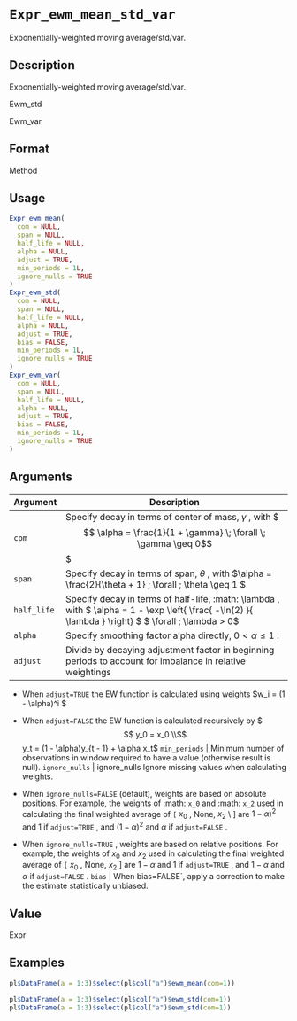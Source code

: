 # `Expr_ewm_mean_std_var`

Exponentially-weighted moving average/std/var.


## Description

Exponentially-weighted moving average/std/var.
 
 Ewm_std
 
 Ewm_var


## Format

Method


## Usage

```r
Expr_ewm_mean(
  com = NULL,
  span = NULL,
  half_life = NULL,
  alpha = NULL,
  adjust = TRUE,
  min_periods = 1L,
  ignore_nulls = TRUE
)
Expr_ewm_std(
  com = NULL,
  span = NULL,
  half_life = NULL,
  alpha = NULL,
  adjust = TRUE,
  bias = FALSE,
  min_periods = 1L,
  ignore_nulls = TRUE
)
Expr_ewm_var(
  com = NULL,
  span = NULL,
  half_life = NULL,
  alpha = NULL,
  adjust = TRUE,
  bias = FALSE,
  min_periods = 1L,
  ignore_nulls = TRUE
)
```


## Arguments

Argument      |Description
------------- |----------------
`com`     |     Specify decay in terms of center of mass, $\gamma$ , with $$$  \alpha = \frac{1}{1 + \gamma} \; \forall \; \gamma \geq 0$$  $
`span`     |     Specify decay in terms of span, $\theta$ , with $\alpha = \frac{2}{\theta + 1} \; \forall \; \theta \geq 1 $
`half_life`     |     Specify decay in terms of half-life, :math: \lambda , with $ \alpha = 1 - \exp \left\{ \frac{ -\ln(2) }{ \lambda } \right\} $  $ \forall \; \lambda > 0$
`alpha`     |     Specify smoothing factor alpha directly, $0 < \alpha \leq 1$ .
`adjust`     |     Divide by decaying adjustment factor in beginning periods to account for imbalance in relative weightings  

*  When `adjust=TRUE` the EW function is calculated using weights $w_i = (1 - \alpha)^i  $  

*  When `adjust=FALSE` the EW function is calculated recursively by $$$  y_0 = x_0 \\$$  y_t = (1 - \alpha)y_{t - 1} + \alpha x_t$ 
`min_periods`     |     Minimum number of observations in window required to have a value (otherwise result is null).
`ignore_nulls`     |     ignore_nulls Ignore missing values when calculating weights.  

*  When `ignore_nulls=FALSE` (default), weights are based on absolute positions. For example, the weights of :math: `x_0` and :math: `x_2` used in calculating the final weighted average of `[`  $x_0$ , None, $x_2$ \ ] are $1-\alpha)^2$ and $1$ if `adjust=TRUE` , and $(1-\alpha)^2$ and $\alpha$ if `adjust=FALSE` . 

*  When `ignore_nulls=TRUE` , weights are based on relative positions. For example, the weights of $x_0$ and $x_2$ used in calculating the final weighted average of `[`  $x_0$ , None, $x_2$ ] are $1-\alpha$ and $1$ if `adjust=TRUE` , and $1-\alpha$ and $\alpha$ if `adjust=FALSE` .
`bias`     |     When bias=FALSE`, apply a correction to make the estimate statistically unbiased.


## Value

Expr


## Examples

```r
pl$DataFrame(a = 1:3)$select(pl$col("a")$ewm_mean(com=1))

pl$DataFrame(a = 1:3)$select(pl$col("a")$ewm_std(com=1))
pl$DataFrame(a = 1:3)$select(pl$col("a")$ewm_std(com=1))
```


